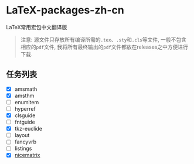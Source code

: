 # LaTeX-packages-zh-cn
LaTeX常用宏包中文翻译版
> 注意: 源文件只存放所有编译所需的`.tex`、`.sty`和`.cls`等文件, 一般不包含相应的`pdf`文件, 我将所有最终输出的`pdf`文件都放在releases之中方便进行下载.
## 任务列表
+ [x] amsmath
+ [x] amsthm
+ [ ] enumitem
+ [ ] hyperref
+ [x] clsguide
+ [ ] fntguide
+ [x] tkz-euclide
+ [ ] layout
+ [ ] fancyvrb
+ [ ] listings
+ [x] [nicematrix](https://gitee.com/zhangsming818/nicematrixmanualzh/)
